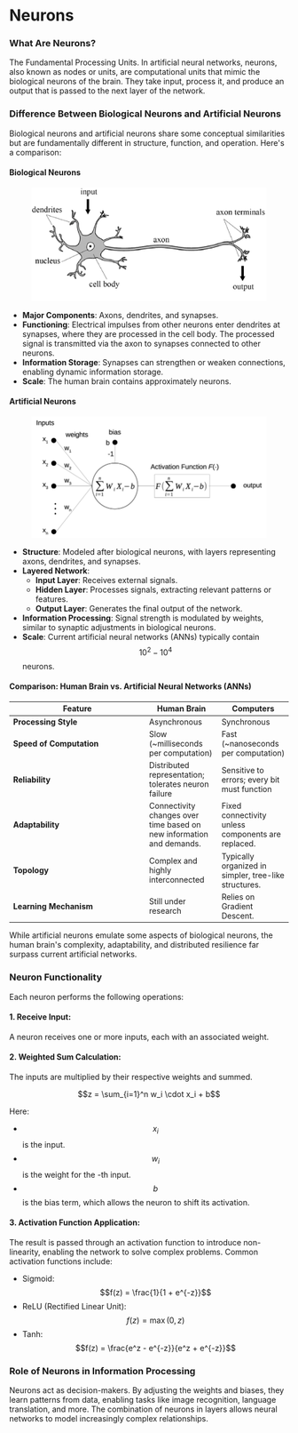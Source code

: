 # Neurons

### What Are Neurons?

The Fundamental Processing Units. In artificial neural networks, neurons, also known as nodes or units, are computational units that mimic the biological neurons of the brain. They take input, process it, and produce an output that is passed to the next layer of the network.

### Difference Between Biological Neurons and Artificial Neurons

Biological neurons and artificial neurons share some conceptual similarities but are fundamentally different in structure, function, and operation. Here's a comparison:

#### **Biological Neurons**

<div align="left"><figure><img src="../../../.gitbook/assets/image (74).png" alt=""><figcaption></figcaption></figure></div>

* **Major Components**: Axons, dendrites, and synapses.
* **Functioning**: Electrical impulses from other neurons enter dendrites at synapses, where they are processed in the cell body. The processed signal is transmitted via the axon to synapses connected to other neurons.
* **Information Storage**: Synapses can strengthen or weaken connections, enabling dynamic information storage.
* **Scale**: The human brain contains approximately  neurons.

#### **Artificial Neurons**

<div align="left"><figure><img src="../../../.gitbook/assets/image (75).png" alt="" width="563"><figcaption></figcaption></figure></div>

* **Structure**: Modeled after biological neurons, with layers representing axons, dendrites, and synapses.
* **Layered Network**:
  * **Input Layer**: Receives external signals.
  * **Hidden Layer**: Processes signals, extracting relevant patterns or features.
  * **Output Layer**: Generates the final output of the network.
* **Information Processing**: Signal strength is modulated by weights, similar to synaptic adjustments in biological neurons.
* **Scale**: Current artificial neural networks (ANNs) typically contain $$10^2 - 10^4$$ neurons.

#### **Comparison: Human Brain vs. Artificial Neural Networks (ANNs)**

<table><thead><tr><th width="231.33333333333331">Feature</th><th>Human Brain</th><th>Computers</th></tr></thead><tbody><tr><td><strong>Processing Style</strong></td><td>Asynchronous</td><td>Synchronous</td></tr><tr><td><strong>Speed of Computation</strong></td><td>Slow (~milliseconds per computation)</td><td>Fast (~nanoseconds per computation)</td></tr><tr><td><strong>Reliability</strong></td><td>Distributed representation; tolerates neuron failure</td><td>Sensitive to errors; every bit must function</td></tr><tr><td><strong>Adaptability</strong></td><td>Connectivity changes over time based on new information and demands.</td><td>Fixed connectivity unless components are replaced.</td></tr><tr><td><strong>Topology</strong></td><td>Complex and highly interconnected</td><td>Typically organized in simpler, tree-like structures.</td></tr><tr><td><strong>Learning Mechanism</strong></td><td>Still under research</td><td>Relies on Gradient Descent.</td></tr></tbody></table>

While artificial neurons emulate some aspects of biological neurons, the human brain's complexity, adaptability, and distributed resilience far surpass current artificial networks.

### Neuron Functionality

Each neuron performs the following operations:

#### **1. Receive Input:**&#x20;

A neuron receives one or more inputs, each with an associated weight.

#### **2. Weighted Sum Calculation:**&#x20;

The inputs are multiplied by their respective weights and summed.&#x20;

$$z = \sum_{i=1}^n w_i \cdot x_i + b$$

Here:

* $$x_i$$ is the input.
* $$w_i$$ is the weight for the -th input.
* $$b$$ is the bias term, which allows the neuron to shift its activation.

#### **3. Activation Function Application:**&#x20;

The result  is passed through an activation function to introduce non-linearity, enabling the network to solve complex problems. Common activation functions include:

* Sigmoid: $$f(z) = \frac{1}{1 + e^{-z}}$$
* ReLU (Rectified Linear Unit): $$f(z) = \max(0, z)$$
* Tanh: $$f(z) = \frac{e^z - e^{-z}}{e^z + e^{-z}}$$

### Role of Neurons in Information Processing

Neurons act as decision-makers. By adjusting the weights and biases, they learn patterns from data, enabling tasks like image recognition, language translation, and more. The combination of neurons in layers allows neural networks to model increasingly complex relationships.
